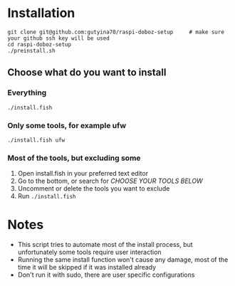 # Installation

```
git clone git@github.com:gutyina70/raspi-doboz-setup     # make sure your github ssh key will be used
cd raspi-doboz-setup
./preinstall.sh
```
## Choose what do you want to install

### Everything

`./install.fish`

### Only some tools, for example ufw

`./install.fish ufw`

### Most of the tools, but excluding some
1. Open install.fish in your preferred text editor
1. Go to the bottom, or search for *CHOOSE YOUR TOOLS BELOW*
1. Uncomment or delete the tools you want to exclude
1. Run `./install.fish`

# Notes
 - This script tries to automate most of the install process, but unfortunately some tools require user interaction
 - Running the same install function won't cause any damage, most of the time it will be skipped if it was installed already
 - Don't run it with sudo, there are user specific configurations
